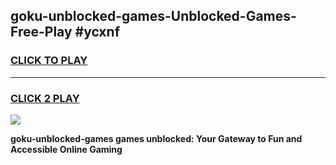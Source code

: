 
## goku-unblocked-games-Unblocked-Games-Free-Play #ycxnf
<h3>
<a href="https://us.freeplayer.one?title=goku-unblocked-games&ref=9M">CLICK TO PLAY</a></h3>
<hr>

<h3>
<a href="https://us.freeplayer.one?title=goku-unblocked-games&ref=9M">CLICK 2 PLAY</a>
  
</h3>

<a href="https://us.freeplayer.one?title=goku-unblocked-games&ref=9M"><img src="https://clearcache.store/games.png"></a>


**goku-unblocked-games games unblocked: Your Gateway to Fun and Accessible Online Gaming**
